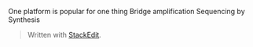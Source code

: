 One platform is popular for one thing
Bridge amplification 
Sequencing by Synthesis




> Written with [StackEdit](https://stackedit.io/).
<!--stackedit_data:
eyJoaXN0b3J5IjpbMjAzNTY2ODE1Nyw3MzA5OTgxMTZdfQ==
-->